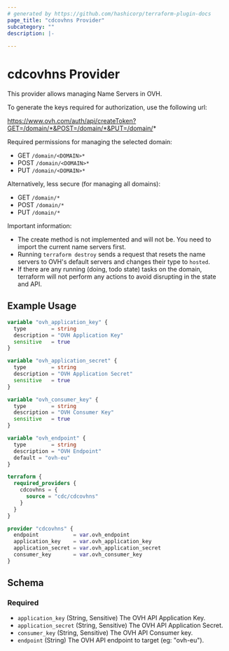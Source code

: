 ```yaml
---
# generated by https://github.com/hashicorp/terraform-plugin-docs
page_title: "cdcovhns Provider"
subcategory: ""
description: |-
  
---
```


# cdcovhns Provider
This provider allows managing Name Servers in OVH.

To generate the keys required for authorization, use the following url: 

https://www.ovh.com/auth/api/createToken?GET=/domain/*&POST=/domain/*&PUT=/domain/*

Required permissions for managing the selected domain:

- GET `/domain/<DOMAIN>*`
- POST `/domain/<DOMAIN>*`
- PUT `/domain/<DOMAIN>*`

Alternatively, less secure (for managing all domains):

- GET `/domain/*`
- POST `/domain/*`
- PUT `/domain/*`

Important information:

- The create method is not implemented and will not be. You need to import the current name servers first.
- Running `terraform destroy` sends a request that resets the name servers to OVH's default servers and changes their type to `hosted`.
- If there are any running (doing, todo state) tasks on the domain, terraform will not perform any actions to avoid disrupting in the state and API.

## Example Usage

```terraform
variable "ovh_application_key" {
  type        = string
  description = "OVH Application Key"
  sensitive   = true
}

variable "ovh_application_secret" {
  type        = string
  description = "OVH Application Secret"
  sensitive   = true
}

variable "ovh_consumer_key" {
  type        = string
  description = "OVH Consumer Key"
  sensitive   = true
}

variable "ovh_endpoint" {
  type        = string
  description = "OVH Endpoint"
  default = "ovh-eu"
}

terraform {
  required_providers {
    cdcovhns = {
      source = "cdc/cdcovhns"
    }
  }
}

provider "cdcovhns" {
  endpoint           = var.ovh_endpoint
  application_key    = var.ovh_application_key
  application_secret = var.ovh_application_secret
  consumer_key       = var.ovh_consumer_key
}
```

<!-- schema generated by tfplugindocs -->
## Schema

### Required

- `application_key` (String, Sensitive) The OVH API Application Key.
- `application_secret` (String, Sensitive) The OVH API Application Secret.
- `consumer_key` (String, Sensitive) The OVH API Consumer key.
- `endpoint` (String) The OVH API endpoint to target (eg: "ovh-eu").
